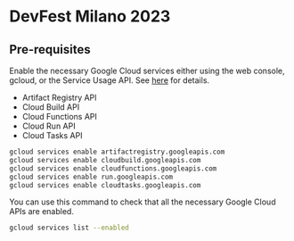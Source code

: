 # DevFest Milano 2023

## Pre-requisites

Enable the necessary Google Cloud services either using the web console, gcloud, or the Service Usage API. See [here](https://cloud.google.com/service-usage/docs/enable-disable) for details.

- Artifact Registry API
- Cloud Build API
- Cloud Functions API
- Cloud Run API
- Cloud Tasks API

```sh
gcloud services enable artifactregistry.googleapis.com
gcloud services enable cloudbuild.googleapis.com
gcloud services enable cloudfunctions.googleapis.com
gcloud services enable run.googleapis.com
gcloud services enable cloudtasks.googleapis.com
```

You can use this command to check that all the necessary Google Cloud APIs are enabled.

```sh
gcloud services list --enabled
```
